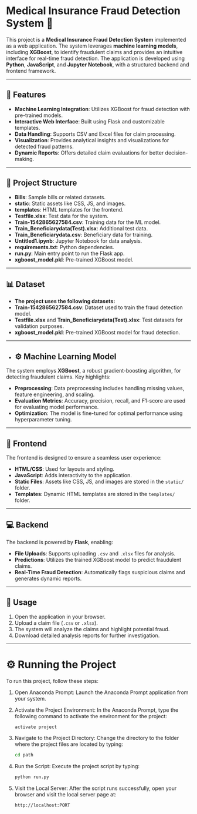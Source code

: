 # Medical Insurance Fraud Detection System 🌟

This project is a **Medical Insurance Fraud Detection System** implemented as a web application. The system leverages **machine learning models**, including **XGBoost**, to identify fraudulent claims and provides an intuitive interface for real-time fraud detection. The application is developed using **Python**, **JavaScript**, and **Jupyter Notebook**, with a structured backend and frontend framework.

---

## 🚀 **Features**
- **Machine Learning Integration**: Utilizes XGBoost for fraud detection with pre-trained models.
- **Interactive Web Interface**: Built using Flask and customizable templates.
- **Data Handling**: Supports CSV and Excel files for claim processing.
- **Visualization**: Provides analytical insights and visualizations for detected fraud patterns.
- **Dynamic Reports**: Offers detailed claim evaluations for better decision-making.

---

## 📂 **Project Structure**
- **Bills**: Sample bills or related datasets.
- **static**: Static assets like CSS, JS, and images.
- **templates**: HTML templates for the frontend.
- **Testfile.xlsx**: Test data for the system.
- **Train-1542865627584.csv**: Training data for the ML model.
- **Train_Beneficiarydata(Test).xlsx**: Additional test data.
- **Train_Beneficiarydata.csv**: Beneficiary data for training.
- **Untitled1.ipynb**: Jupyter Notebook for data analysis.
- **requirements.txt**: Python dependencies.
- **run.py**: Main entry point to run the Flask app.
- **xgboost_model.pkl**: Pre-trained XGBoost model.

---

## 📊 **Dataset**

- **The project uses the following datasets:**
- **Train-1542865627584.csv**: Dataset used to train the fraud detection model.
- **Testfile.xlsx** and **Train_Beneficiarydata(Test).xlsx**: Test datasets for validation purposes.
- **xgboost_model.pkl**: Pre-trained XGBoost model for fraud detection.

---

- ## ⚙️ Machine Learning Model
The system employs **XGBoost**, a robust gradient-boosting algorithm, for detecting fraudulent claims. Key highlights:

- **Preprocessing**: Data preprocessing includes handling missing values, feature engineering, and scaling.
- **Evaluation Metrics**: Accuracy, precision, recall, and F1-score are used for evaluating model performance.
- **Optimization**: The model is fine-tuned for optimal performance using hyperparameter tuning.

---

## 🎨 Frontend
The frontend is designed to ensure a seamless user experience:

- **HTML/CSS**: Used for layouts and styling.
- **JavaScript**: Adds interactivity to the application.
- **Static Files**: Assets like CSS, JS, and images are stored in the `static/` folder.
- **Templates**: Dynamic HTML templates are stored in the `templates/` folder.

---

## 💻 Backend
The backend is powered by **Flask**, enabling:

- **File Uploads**: Supports uploading `.csv` and `.xlsx` files for analysis.
- **Predictions**: Utilizes the trained XGBoost model to predict fraudulent claims.
- **Real-Time Fraud Detection**: Automatically flags suspicious claims and generates dynamic reports.

---

## 🧪 Usage
1. Open the application in your browser.
2. Upload a claim file (`.csv` or `.xlsx`).
3. The system will analyze the claims and highlight potential fraud.
4. Download detailed analysis reports for further investigation.

---

# ⚙️ Running the Project

To run this project, follow these steps:

1. Open Anaconda Prompt:
   Launch the Anaconda Prompt application from your system.

2. Activate the Project Environment:
   In the Anaconda Prompt, type the following command to activate the environment for the project:
   ```bash
   activate project

3. Navigate to the Project Directory:
   Change the directory to the folder where the project files are located by typing:
   ```bash
   cd path

4. Run the Script:
   Execute the project script by typing:
   ```bash
   python run.py
   
5. Visit the Local Server:
   After the script runs successfully, open your browser and visit the local server page at:
   ```bash
   http://localhost:PORT
   
